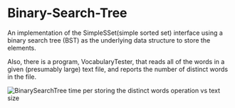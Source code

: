 # Binary-Search-Tree
An implementation of the SimpleSSet(simple sorted set) interface using a binary search tree (BST) as the underlying data structure to store the elements.

Also, there is a program, VocabularyTester, that reads all of the words in a given (presumably large) text file, and reports the number of distinct words in the file. 

![BinarySearchTree time per storing the distinct words operation vs  text size](https://user-images.githubusercontent.com/99061775/190335286-6ab4e3a8-8812-4606-9570-dacbce5a86da.png)
